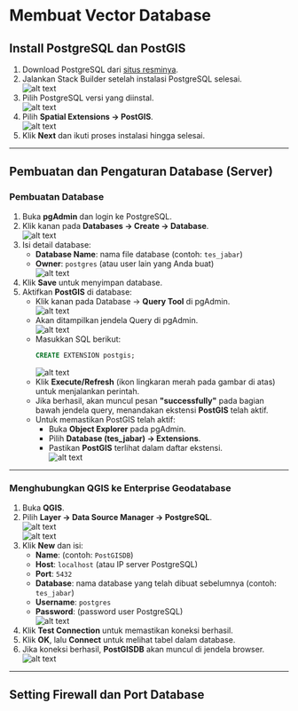 # Membuat Vector Database

## Install PostgreSQL dan PostGIS
1. Download PostgreSQL dari [situs resminya](https://www.postgresql.org/download/).
2. Jalankan Stack Builder setelah instalasi PostgreSQL selesai.  
   ![alt text](image-2.png)
3. Pilih PostgreSQL versi yang diinstal.  
   ![alt text](image-1.png)
4. Pilih **Spatial Extensions → PostGIS**.  
   ![alt text](image-3.png)
5. Klik **Next** dan ikuti proses instalasi hingga selesai.

---

## Pembuatan dan Pengaturan Database (Server)

### Pembuatan Database
1. Buka **pgAdmin** dan login ke PostgreSQL.
2. Klik kanan pada **Databases → Create → Database**.  
   ![alt text](image-4.png)
3. Isi detail database:
   - **Database Name**: nama file database (contoh: `tes_jabar`)
   - **Owner**: `postgres` (atau user lain yang Anda buat)  
   ![alt text](image-5.png)
4. Klik **Save** untuk menyimpan database.
5. Aktifkan **PostGIS** di database:
   - Klik kanan pada Database → **Query Tool** di pgAdmin.  
     ![alt text](image-6.png)
   - Akan ditampilkan jendela Query di pgAdmin.  
     ![alt text](image-7.png)
   - Masukkan SQL berikut:
     ```sql
     CREATE EXTENSION postgis;
     ```
     ![alt text](image-8.png)
   - Klik **Execute/Refresh** (ikon lingkaran merah pada gambar di atas) untuk menjalankan perintah.
   - Jika berhasil, akan muncul pesan **"successfully"** pada bagian bawah jendela query, menandakan ekstensi **PostGIS** telah aktif.
   - Untuk memastikan PostGIS telah aktif:
     - Buka **Object Explorer** pada pgAdmin.
     - Pilih **Database (tes_jabar) → Extensions**.
     - Pastikan **PostGIS** terlihat dalam daftar ekstensi.  
       ![alt text](image-9.png)

---

### Menghubungkan QGIS ke Enterprise Geodatabase
1. Buka **QGIS**.
2. Pilih **Layer → Data Source Manager → PostgreSQL**.  
   ![alt text](image-10.png)  
   ![alt text](image-11.png)
3. Klik **New** dan isi:
   - **Name**: (contoh: `PostGISDB`)
   - **Host**: `localhost` (atau IP server PostgreSQL)
   - **Port**: `5432`
   - **Database**: nama database yang telah dibuat sebelumnya (contoh: `tes_jabar`)
   - **Username**: `postgres`
   - **Password**: (password user PostgreSQL)  
     ![alt text](image-12.png)
4. Klik **Test Connection** untuk memastikan koneksi berhasil.
5. Klik **OK**, lalu **Connect** untuk melihat tabel dalam database.
6. Jika koneksi berhasil, **PostGISDB** akan muncul di jendela browser.  
   ![alt text](image-13.png)

---

## Setting Firewall dan Port Database
